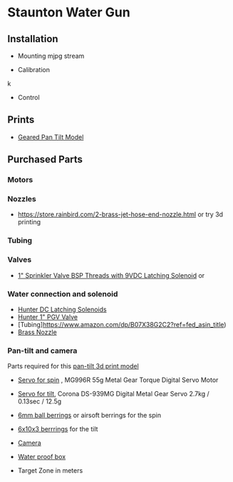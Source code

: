 # Staunton Water Gun

## Installation

* Mounting
mjpg stream

* Calibration

k
* Control

## Prints
* [Geared Pan Tilt Model](https://www.thingiverse.com/thing:898517)

## Purchased Parts
### Motors

### Nozzles
* https://store.rainbird.com/2-brass-jet-hose-end-nozzle.html
or try 3d printing 

### Tubing

### Valves
* [1" Sprinkler Valve BSP Threads with 9VDC Latching Solenoid](https://www.vegetronix.com/Products/g/Valves/VALVE-LAT-BSP-1_0/)
or 
### Water connection and solenoid
* [Hunter DC Latching Solenoids](https://www.amazon.com/Hunter-458200-DC-Latching-Solenoids/dp/B002P4WKUM/ref=asc_df_B002P4WKUM/?tag=hyprod-20&linkCode=df0&hvadid=692875362841&hvpos=&hvnetw=g&hvrand=16697120998993966118&hvpone=&hvptwo=&hvqmt=&hvdev=c&hvdvcmdl=&hvlocint=&hvlocphy=9193483&hvtargid=pla-2281435178058&psc=1&mcid=621eb40e170d368d881ee39c148d376d&hvocijid=16697120998993966118-B002P4WKUM-&hvexpln=73&gad_source=1)
* [Hunter 1&#34; PGV Valve](https://www.amazon.com/Hunter-Industries-RTL0502PGV101G-Irrigation-Valve/dp/B000678LWQ/ref=pd_bxgy_d_sccl_1/145-3361942-2534735?pd_rd_w=pVW5C&content-id=amzn1.sym.c51e3ad7-b551-4b1a-b43c-3cf69addb649&pf_rd_p=c51e3ad7-b551-4b1a-b43c-3cf69addb649&pf_rd_r=AWR66PKY85XZ4G43CW2T&pd_rd_wg=HOlQl&pd_rd_r=04a3c949-fc2e-46b8-a406-753ee41b64ad&pd_rd_i=B000678LWQ&th=1)
* [Tubing]https://www.amazon.com/dp/B07X38G2C2?ref=fed_asin_title)
* [Brass Nozzle](https://www.amazon.com/dp/B07CQ7VJXT?ref=fed_asin_title)

### Pan-tilt and camera
Parts required for this [pan-tilt 3d print model](https://www.thingiverse.com/thing:898517) 
* [Servo for spin](https://www.amazon.com/dp/B07MFK266B?ref=fed_asin_title) , MG996R 55g Metal Gear Torque Digital Servo Motor
* [Servo for tilt](https://hobbyking.com/en_us/corona-939mg-digital-metal-gear-servo-2-7kg-0-13sec-12-5g.html),  Corona DS-939MG Digital Metal Gear Servo 2.7kg / 0.13sec / 12.5g
* [6mm ball berrings](https://www.amazon.com/dp/B07SV6QSR3?ref=fed_asin_title) or airsoft berrings for the spin
* [6x10x3 berrrings](https://www.amazon.com/gp/product/B00LN4FEDK/ref=ox_sc_act_title_1?smid=A2K9LPIKMYRD4L&psc=1) for the tilt
* [Camera](https://www.amazon.com/dp/B0CXSHXYYN?ref=fed_asin_title)
* [Water proof box](https://www.amazon.com/dp/B09N7LB65M?ref=fed_asin_title)


* Target Zone in meters
